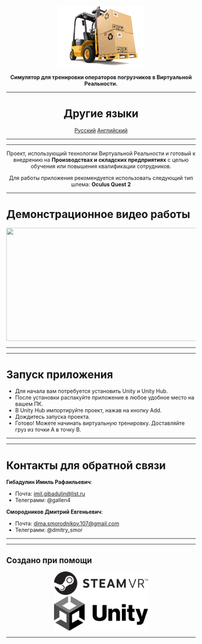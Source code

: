 <p align="center"><img src="forkliftinterface.png" width="230" alt="Logo Project"></p>

<div align="center">
<b>Симулятор для тренировки операторов погрузчиков в Виртуальной Реальности.</b>
</div>

<div align="center">
  
***
# Другие языки
[Русский](README.md)
[Английский](READMEENGLISH.md)
***

</div>


<div align="center">

***
<p>
  
  Проект, использующий технологии Виртуальной Реальности и готовый к внедрению на <b>Производствах и складских предприятиях</b> с целью обучения или повышения квалификации сотрудников.<br />

</p>

</div>



<div align="center">


<p>
  
  Для работы приложения рекомендуется использовать следующий тип шлема: <b>Oculus Quest 2</b>

</p>

</div>


<div align="left">

***

# Демонстрационное видео работы
<div align="center">
<a href="https://www.youtube.com/watch?v=nDv5xbuym8U">
  <img src="https://i3.ytimg.com/vi/nDv5xbuym8U/maxresdefault.jpg" width="600" height="300" width="600">
</a>
</div>

***


***
# Запуск приложения
- Для начала вам потребуется установить Unity и Unity Hub. 
- После установки распакуйте приложение в любое удобное место на вашем ПК. 
- В Unity Hub импортируйте проект, нажав на кнопку Add.
- Дождитесь запуска проекта.
- Готово! Можете начинать виртуальную тренировку. Доставляйте груз из точки A в точку B.
***
  
</div>


***
# Контакты для обратной связи
**Гибадулин Имиль Рафаильевич**:

- Почта: imil.gibadulin@list.ru
- Телеграмм: @gallen4

**Смородников Дмитрий Евгеньевич**:

- Почта: dima.smorodnikov.107@gmail.com
- Телеграмм: @dmitry_smor
***

***

## Создано при помощи

<div align="center">
  <img src="steamvrLogo.png" width=250/> <br 100/>
  <img src="unityLogo.png" width=250/>
</div>

***

